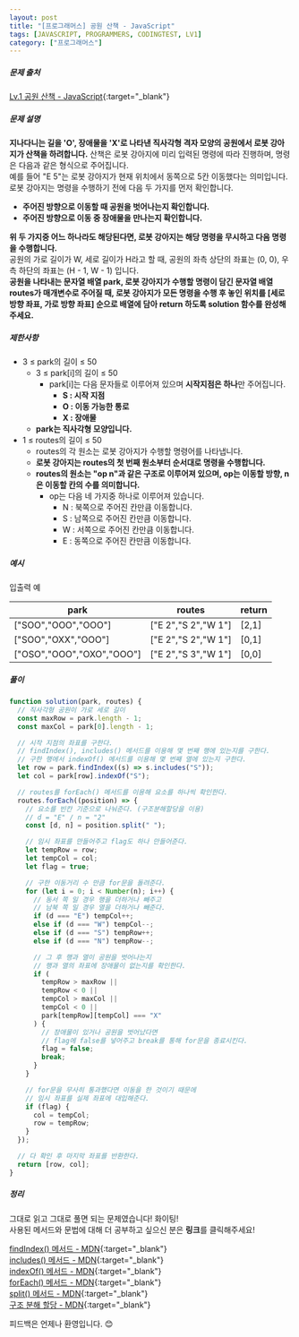 ```yaml
---
layout: post
title: "[프로그래머스] 공원 산책 - JavaScript"
tags: [JAVASCRIPT, PROGRAMMERS, CODINGTEST, LV1]
category: ["프로그래머스"]
---
```


##### 문제 출처

[Lv.1 공원 산책 - JavaScript](https://school.programmers.co.kr/learn/courses/30/lessons/172928?language=javascript){:target="\_blank"}

##### 문제 설명

**지나다니는 길을 'O', 장애물을 'X'로 나타낸 직사각형 격자 모양의 공원에서 로봇 강아지가 산책을 하려합니다.** 산책은 로봇 강아지에 미리 입력된 명령에 따라 진행하며, 명령은 다음과 같은 형식으로 주어집니다.<br/>
예를 들어 "E 5"는 로봇 강아지가 현재 위치에서 동쪽으로 5칸 이동했다는 의미입니다. 로봇 강아지는 명령을 수행하기 전에 다음 두 가지를 먼저 확인합니다.

- **주어진 방향으로 이동할 때 공원을 벗어나는지 확인합니다.**
- **주어진 방향으로 이동 중 장애물을 만나는지 확인합니다.**

**위 두 가지중 어느 하나라도 해당된다면, 로봇 강아지는 해당 명령을 무시하고 다음 명령을 수행합니다.**<br/>
공원의 가로 길이가 W, 세로 길이가 H라고 할 때, 공원의 좌측 상단의 좌표는 (0, 0), 우측 하단의 좌표는 (H - 1, W - 1) 입니다.<br/>
**공원을 나타내는 문자열 배열 park, 로봇 강아지가 수행할 명령이 담긴 문자열 배열 routes가 매개변수로 주어질 때, 로봇 강아지가 모든 명령을 수행 후 놓인 위치를 [세로 방향 좌표, 가로 방향 좌표] 순으로 배열에 담아 return 하도록 solution 함수를 완성해주세요.**

##### 제한사항

- 3 ≤ park의 길이 ≤ 50
  - 3 ≤ park[i]의 길이 ≤ 50
    - park[i]는 다음 문자들로 이루어져 있으며 **시작지점은 하나**만 주어집니다.
      - **S : 시작 지점**
      - **O : 이동 가능한 통로**
      - **X : 장애물**
  - **park는 직사각형 모양입니다.**
- 1 ≤ routes의 길이 ≤ 50
  - routes의 각 원소는 로봇 강아지가 수행할 명령어를 나타냅니다.
  - **로봇 강아지는 routes의 첫 번째 원소부터 순서대로 명령을 수행합니다.**
  - **routes의 원소는 "op n"과 같은 구조로 이루어져 있으며, op는 이동할 방향, n은 이동할 칸의 수를 의미합니다.**
    - op는 다음 네 가지중 하나로 이루어져 있습니다.
      - N : 북쪽으로 주어진 칸만큼 이동합니다.
      - S : 남쪽으로 주어진 칸만큼 이동합니다.
      - W : 서쪽으로 주어진 칸만큼 이동합니다.
      - E : 동쪽으로 주어진 칸만큼 이동합니다.

##### 예시

입출력 예

| park                      | routes              | return |
| ------------------------- | ------------------- | ------ |
| ["SOO","OOO","OOO"]       | ["E 2","S 2","W 1"] | [2,1]  |
| ["SOO","OXX","OOO"]       | ["E 2","S 2","W 1"] | [0,1]  |
| ["OSO","OOO","OXO","OOO"] | ["E 2","S 3","W 1"] | [0,0]  |

##### 풀이

```javascript
function solution(park, routes) {
  // 직사각형 공원이 가로 세로 길이
  const maxRow = park.length - 1;
  const maxCol = park[0].length - 1;

  // 시작 지점의 좌표를 구한다.
  // findIndex(), includes() 메서드를 이용해 몇 번째 행에 있는지를 구한다.
  // 구한 행에서 indexOf() 메서드를 이용해 몇 번째 열에 있는지 구한다.
  let row = park.findIndex((s) => s.includes("S"));
  let col = park[row].indexOf("S");

  // routes를 forEach() 메서드를 이용해 요소를 하나씩 확인한다.
  routes.forEach((position) => {
    // 요소를 빈칸 기준으로 나눠준다. (구조분해할당을 이용)
    // d = "E" / n = "2"
    const [d, n] = position.split(" ");

    // 임시 좌표를 만들어주고 flag도 하나 만들어준다.
    let tempRow = row;
    let tempCol = col;
    let flag = true;

    // 구한 이동거리 수 만큼 for문을 돌려준다.
    for (let i = 0; i < Number(n); i++) {
      // 동서 쪽 일 경우 행을 더하거나 빼주고
      // 남북 쪽 일 경우 열을 더하거나 빼준다.
      if (d === "E") tempCol++;
      else if (d === "W") tempCol--;
      else if (d === "S") tempRow++;
      else if (d === "N") tempRow--;

      // 그 후 행과 열이 공원을 벗어나는지
      // 행과 열의 좌표에 장애물이 없는지를 확인한다.
      if (
        tempRow > maxRow ||
        tempRow < 0 ||
        tempCol > maxCol ||
        tempCol < 0 ||
        park[tempRow][tempCol] === "X"
      ) {
        // 장애물이 있거나 공원을 벗어났다면
        // flag에 false를 넣어주고 break를 통해 for문을 종료시킨다.
        flag = false;
        break;
      }
    }

    // for문을 무사히 통과했다면 이동을 한 것이기 때문에
    // 임시 좌표를 실제 좌표에 대입해준다.
    if (flag) {
      col = tempCol;
      row = tempRow;
    }
  });

  // 다 확인 후 마지막 좌표를 반환한다.
  return [row, col];
}
```

##### 정리

그대로 읽고 그대로 풀면 되는 문제였습니다! 화이팅! <br />
사용된 메서드와 문법에 대해 더 공부하고 싶으신 분은 **링크**를 클릭해주세요!

[findIndex() 메서드 - MDN](https://developer.mozilla.org/ko/docs/Web/JavaScript/Reference/Global_Objects/Array/findIndex){:target="\_blank"}<br />
[includes() 메서드 - MDN](hthttps://developer.mozilla.org/ko/docs/Web/JavaScript/Reference/Global_Objects/String/includes){:target="\_blank"}<br />
[indexOf() 메서드 - MDN](https://developer.mozilla.org/ko/docs/Web/JavaScript/Reference/Global_Objects/Array/indexOf){:target="\_blank"}<br />
[forEach() 메서드 - MDN](https://developer.mozilla.org/ko/docs/Web/JavaScript/Reference/Global_Objects/Array/forEach){:target="\_blank"}<br />
[split() 메서드 - MDN](https://developer.mozilla.org/ko/docs/Web/JavaScript/Reference/Global_Objects/String/split){:target="\_blank"}<br />
[구조 분해 할당 - MDN](https://developer.mozilla.org/ko/docs/Web/JavaScript/Reference/Operators/Destructuring_assignment){:target="\_blank"}<br />

피드백은 언제나 환영입니다. 😊
